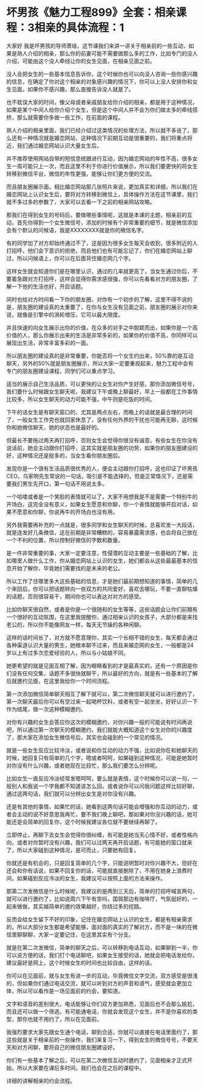 # 坏男孩《魅力工程899》全套：相亲课程：3相亲的具体流程：1

大家好 我是坏男孩的导师萧瑶，这节课我们来讲一讲关于相亲前的一些互动，如果是熟人介绍的相亲，那么你的前妻可能不需要做那么多的工作，比如专门的没人介绍，可能由这个没人牵线让你的女生见面，在相亲见面之前。

没人会把女生的一些基本信息告诉你，这个时候你也可以向没人咨询一些你感兴趣的信息，在确定了你对这个相亲的对象感兴趣的情况下，你可以上没人安排你和女生见面，如果你不感兴趣，那么直接告诉没人就是了。

也不耽误大家的时间，像父母或者亲戚朋友给你介绍的相亲，都是用于这种情况，如果是某个中间人给你介绍个女生，但是这个中间人并不会为你们做太多的牵线搭桥，那么就需要你多做一些工作，在前面的课程。

熟人介绍的相亲里面，我们已经介绍过这类情况的处理方法，所以就不多说了，那么还有一种情况就是婚恋网站，这种情况下前期互动是很重要的，我们将重点将近，我们通过婚恋网站认识大量女生后。

并不推荐使用网站自带的短信息统跟进行互动，因为婚恋网站的年性不高，很多女生一周可能只上一次，而且这里不利于你进行价值展示，所以我们要更快的将女生转移到微信平台，微信的年性更强，能够让你们更方便的交流。

而且朋友圈展示面，相比婚恋网站那几张照片来说，更加真实和详细，所以我们在婚恋网站上认识女生后，要将对方转移到微信上，具体操作方法在这节课里，我们就不多过多的参数了，大家可以去看一下之前的相亲网站攻略。

那我们在得到女生的号码后，要做哪些事情呢，这就是本课的主题，相亲前的互动，首先你得到一个女生微信号，添加的时候有个非常重要的细节，就是微信添加会有个默认的问候语，我是XXXXXXXX就是你的微信名字。

有的同学加了对方却始终通过不了，这是因为很多女生每天会收到，很多附近的人打招呼，他们会下意识的拒绝，而且他们也有可能忘记了，你们在婚恋网站上聊过，所以问候语上，你可以在后面背住婚恋网几个字。

这样女生就会知道你们是在哪里认识，通过的几率就更高了，当女生通过你后，不要着急跟对方打招呼，这样会显得你需求感很强，你可以先看看对方的朋友圈，了解一下他的生活也好，开启话题。

同时也给对方时间看一下你的朋友圈，对你有一个初步的了解，这里不得不说的是，朋友圈的建设真的太重要了，在你与女生没有见面之前，朋友圈的展示对你来说，就像是引擎中的涡轮增压，它可以最大限度。

并且快速的向女生展示出你的价值，在众多的对手之中脱颖而出，如果你是一个高价值的人，那么你展示出来的生活是非常多彩的，如果你的价值不高，你同样可以展现出生活，非常丰富多彩的一面。

所以朋友圈的建设真的是非常重要，你能否将一个女生约出来，50%靠的是互动聊天，另外的50%就是朋友圈展示，所以大家一定要重视起来，魅力工程中会有专门的朋友圈建设课程，同学们可以重点学习。

适当的展示自己生活品质，可以更快的让女生对你产生好感，那你添加微信号号，我们要什么时候跟女生聊天呢，我建议下午或晚上聊最好，早上一般都在工作事情比较多，所以女生聊天的动力可能不强，中午则是吃饭的时间。

下午的话女生是有聊天窗口的，尤其是两点左右，而晚上的话就是最合理的时间了，一般女生工作完也就回家休息了，没有任何外界的干扰也可能再无聊，这时候你和她微信聊天，她的状态也是最好的。

但最长不要拖过两天再打招呼，否则女生会觉得你很没有诚意，有些女生在你没有说话前，她会主动跟你打招呼，这其实就是朋友圈的功劳，如果你的朋友圈建设的好，这种情况还是挺多的，当女生看你朋友圈后。

发现你是一个很有生活品质很优秀的人，便会主动跟你打招呼，这也印证了坏男孩CEO，乌家明先生常说的一句话，吸引是不能选择的，但是正常情况下，还是需要我们男生先开口，第一句话不用说太多。

一个哈喽或者是一个笑脸的表情就可以了，大家不用想我是不是需要一个特别牛的开场白，这完全没有意义，如果女生愿意和你聊，你一个表情就能够开启对话，如果不愿意和你聊，你说再牛的开场白也没有用。

另外我需要再补充的一点就是，很多同学和女生聊天的时候，总喜欢发一大段话，就是连发好几条微信，这在前期是非常糟糕的，容易暴露需求感，也会将自己放在一个不利的位置，所以控制好微信的字数和数量。

是一件非常重要的事，大家一定要注意，性侵潜的互动主要是一些基础的了解，比如哪里人做什么工作，你从婚恋网站上认识的女生，她们都会从这些最最基本的信息开始了解你，毕竟她们需要找的是未来的老公。

所以工作了住哪里多大这些基础的信息，才是她们最前期想知道的事情，简单的几个来回后，你可以把话题转向一些双方的共同爱好，喜欢去哪玩，不要一直聊枯燥的话题，否则很容易干，期间你也可以表达对对方的感受。

比如你聊天很自然，或者是你是一个很随和的女生等等，这些话题会让你们前期有一个很好的互动氛围，在这里我提醒你，通过相亲认识的女孩子，大部分都是来找老公的，所以你不能像网友一样，每天无节操的各种闲聊。

这样的话时间长了，对方就不愿意理你，其实一个长相不错的女生，每天都会通过各种渠道认识大量的男生，她根本聊不过来，而且来婚恋网的女生，一般都是24岁以上有过多次恋爱经验的人，所以与小姑娘不同。

她更希望的就是见面互相了解，因为眼睛看到的才是最真实的，还有一个原因是你们没有任何交集，话题不多很快就聊干，所以最好的方向，就是有一些基本的了解后就邀约见面，在这里我给你一个时间流程。

第一次添加微信简单聊天相互了解下就可以，第二次微信聊天就可以进行邀约了，第一次聊天最后你可以有空过来一起喝杯饮料，或者有空一起坐坐，好好认识一下作为结尾，做一次这种模糊邀约。

对你有兴趣的女生会答应你这次的模糊邀约，对你兴趣一般的可能说有时间再说吧，所以通过第一次聊天的模糊邀约，我们就能大概知道这个女生对你的兴趣度了，那大家在添加女生微信号后，其实也会碰到的一个常见的情况。

就是一些女生反应比较冷淡，或者说和你互动的动力不强，比如说你在和她聊天的时候，她回复只有简单的几个字，嗯或者呵呵，如果碰到这种情况，可能是她暂时对你没有什么兴趣，或者她现在比较忙，那么我们要怎么分辨呢。

比如女生一直反应冷淡经常发嗯呵呵，要么就是表情，这个时候你可以说一句，一般别人和我说一个字我都不知道该怎么回，或者说你可以问我问题这样比较好聊，通过这两句话，我们就可以分辨出女生是对你没有兴趣。

还是有其他的事情，如果忙的话，她看到这两句话可能会增强和你互动的动力，或者会主动的说不好意思我再忙，要不我们晚上聊吧，那如果对你没兴趣的话，她可能还是会简单的回复你，这个时候我建议各位就不要继续再聊了。

立即停止，再聊下去女生会觉得你很纠缠，有可能是她当天心情不好，或者性格内向，或者对你暂时没有兴趣，我们可以过两天再开启话题，有可能她的窗口就来了，所以大家碰到这种情况，是可而止，只要她有回复。

你就还是有机会的，只是回复简单的几个字，只能说明暂时对你兴趣不大，但好在还会和你有话说，如果不回复你的话，可能就直接删除了，不用在她身上浪费时间，如果碰到反应冷淡的女生，我建议可以按照上面的方法来操作。

那第二次发微信是什么时候呢，我建议的是两到三天后，简单的打招呼喊宣两句，就可以进行邀约了，比如说周六下午有空吗，国貿那边有咖啡厅，气氛挺好的，一起来做做，其实越简单的邀约效果越好，你绕过多的挖路。

反而会给女生留下不好的印象，记住在婚恋网站上认识的女生，都是有相亲需求的，所以大部分女生都是希望能够，面对面的真实的了解对方，而不是一味的在微信里聊聊聊，大家一定要记住，在这里其实有个分支。

就是在第二次发微信，简单的聊天之后，可以转移到电话互动，如果聊到一半，你可以说方便的话，我们打个电话聊吧，如果女生接受的话，她就会把电话发给你，建议最好是网上，这个时候女生的时间也比较自由，这样的话。

你可以在见面前，就与女生有进一步的互动，毕竟微信文字交流，双方感受是很浅的，但如果你们通过电话交流，就可以听到对方的声音和语气，感受就会更加立体，所以可以看作是一场见面前的约会，要知道。

文字和语音的差别很大，电话能够让你们双方更加熟悉，见面后也不会那么尴尬，而且还可以做一个筛选，有可能通电话，你就会发现这个女生，并不是你喜欢的类型，那你也就不用约了，所以在见面前。

我强烈要求大家先跟女生通个电话，聊到合适，你就可以直接在电话里面约了，那这些就是关于相亲前的一些操作，我们来复习一下，得到女生的微信号号，不要天天和对方闲聊，要将自己的微信朋友圈建设好。

你们有一些基本了解之后，可以在第二次微信互动时邀约了，见面相亲才正式开始，所以大家要在课后多时间，我们也会在之后的课程中。

详细的讲解相亲的约会流程。